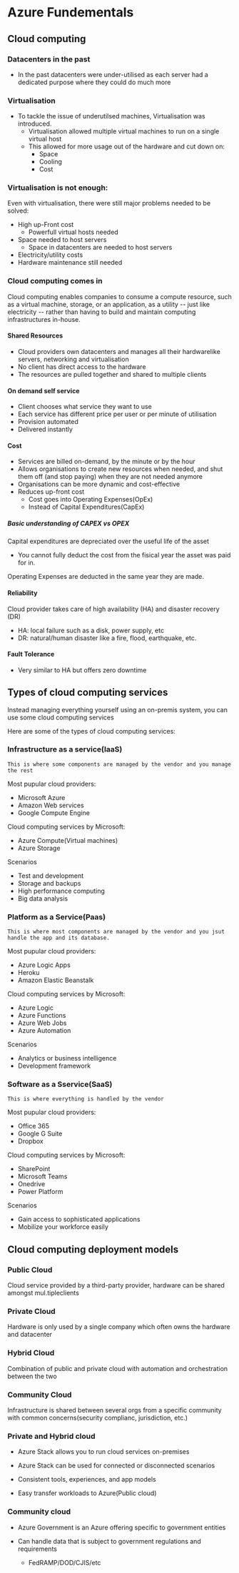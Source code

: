 # Azure Fundementals
## Cloud computing
### Datacenters in the past
- In the past datacenters were under-utilised as each server had a dedicated purpose where they could do much more

### Virtualisation
- To tackle the issue of underutilsed machines, Virtualisation was introduced.
    - Virtualisation allowed multiple virtual machines to run on a single virtual host
    - This allowed for more usage out of the hardware and cut down on:
        - Space
        - Cooling
        - Cost

### Virtualisation is not enough:
Even with virtualisation, there were still major problems needed to be solved:
- High up-Front cost
    - Powerfull virtual hosts needed
- Space needed to host servers
    - Space in datacenters are needed to host servers
- Electricity/utility costs
- Hardware maintenance still needed

### Cloud computing comes in

Cloud computing enables companies to consume a compute resource, such as a virtual machine, storage, or an application, as a utility -- just like electricity -- rather than having to build and maintain computing infrastructures in-house.

#### Shared Resources
- Cloud providers own datacenters and manages all their hardwarelike servers, networking and virtualisation
- No client has direct access to the hardware
- The resources are pulled together and shared to multiple clients

#### On demand self service
- Client chooses what service they want to use
- Each service has different price per user or per minute of utilisation
- Provision automated
- Delivered instantly

#### Cost
- Services are billed on-demand, by the minute or by the hour
- Allows organisations to create new resources when needed, and shut them off (and stop paying) when they are not needed anymore
- Organisations can be more dynamic and cost-effective
- Reduces up-front cost
    - Cost goes into Operating Expenses(OpEx)
    - Instead of Capital Expenditures(CapEx)

##### Basic understanding of CAPEX vs OPEX
Capital expenditures are depreciated over the useful life of the asset
- You cannot fully deduct the cost from the fisical year the asset was paid for in.

Operating Expenses are deducted in the same year they are made.

#### Reliability
Cloud provider takes care of high availability (HA) and disaster recovery (DR)
- HA: local failure such as a disk, power supply, etc
- DR: natural/human disaster like a fire, flood, earthquake, etc.
#### Fault Tolerance
- Very similar to HA but offers zero downtime

## Types of cloud computing services

Instead managing everything yourself using an on-premis system, you can use some cloud computing services

Here are some of the types of cloud computing services:

### Infrastructure as a service(IaaS)
```
This is where some components are managed by the vendor and you manage the rest
```
Most pupular cloud providers:
- Microsoft Azure
- Amazon Web services
- Google Compute Engine

Cloud computing services by Microsoft:
- Azure Compute(Virtual machines)
- Azure Storage

Scenarios
- Test and development
- Storage and backups
- High performance computing
- Big data analysis

### Platform as a Service(Paas)
```
This is where most components are managed by the vendor and you jsut handle the app and its database.
```

Most pupular cloud providers:
- Azure Logic Apps
- Heroku
- Amazon Elastic Beanstalk

Cloud computing services by Microsoft:
- Azure Logic
- Azure Functions
- Azure Web Jobs
- Azure Automation

Scenarios
- Analytics or business intelligence
- Development framework


### Software as a Sservice(SaaS)
```
This is where everything is handled by the vendor
```

Most pupular cloud providers:
- Office 365
- Google G Suite
- Dropbox

Cloud computing services by Microsoft:
- SharePoint
- Microsoft Teams
- Onedrive
- Power Platform

Scenarios
- Gain access to sophisticated applications
- Mobilize your workforce easily

## Cloud computing deployment models

### Public Cloud
Cloud service provided by a third-party provider, hardware can be shared amongst mul.tipleclients

### Private Cloud
Hardware is only used by a single company which often owns the hardware and datacenter

### Hybrid Cloud
Combination of public and private cloud with automation and orchestration between the two

### Community Cloud
Infrastructure is shared between several orgs from a specific community with common concerns(security complianc, jurisdiction, etc.)

### Private and Hybrid cloud

- Azure Stack allows you to run cloud services on-premises

- Azure Stack can be used for connected or disconnected scenarios

- Consistent tools, experiences, and app models

- Easy transfer workloads to Azure(Public cloud)

### Community cloud

- Azure Government is an Azure offering specific to government entities

- Can handle data that is subject to government regulations and requirements
    - FedRAMP/DOD/CJIS/etc